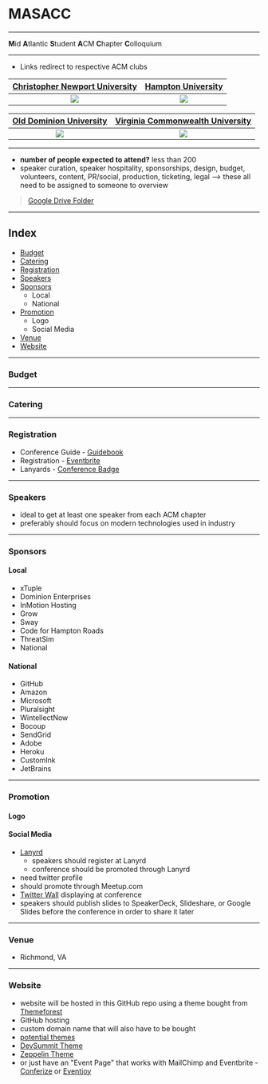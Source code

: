 # MASACC

---

**M**id
**A**tlantic
**S**tudent
**A**CM
**C**hapter
**C**olloquium

---

- Links redirect to respective ACM clubs

| <a href="https://www.facebook.com/cnuacm" target="_blank">Christopher Newport University</a> | <a href="https://huacm.wordpress.com/" target="_blank">Hampton University</a> |
|:--:|:--:|
| <img src="https://upload.wikimedia.org/wikipedia/en/thumb/0/0e/CNU_logo.svg/760px-CNU_logo.svg.png"> | <img src="https://upload.wikimedia.org/wikipedia/commons/d/d3/Hampton_University_Seal.png"> |

| <a href="http://www.cs.odu.edu/~acm/" target="_blank">Old Dominion University</a> | <a href="https://wp.vcu.edu/vcuacm" target="_blank">Virginia Commonwealth University</a> |
|:--:|:--:|
| <img src="https://www.odu.edu/etc/designs/odu/images/odu_seal.png"> | <img src="http://www.rjcf.org/images/VCUEmblemC.jpg"> |

---

- **number of people expected to attend?** less than 200
- speaker curation, speaker hospitality, sponsorships, design, budget, volunteers, content, PR/social, production, ticketing, legal --> these all need to be assigned to someone to overview

> <a href="https://drive.google.com/folderview?id=0B95EoDMsj1KreFo0RkhHdUlrU0k&usp=sharing" target="_blank">Google Drive Folder</a>

---

## Index

- [Budget](#budget)
- [Catering](#catering)
- [Registration](#registration)
- [Speakers](#speakers)
- [Sponsors](#sponsors)
    - Local
    - National
- [Promotion](#promotion)
    - Logo
    - Social Media
- [Venue](#venue)
- [Website](#website)

---

### Budget

---

### Catering

---

### Registration

- Conference Guide - <a href="https://guidebook.com/" target="_blank">Guidebook</a>
- Registration - <a href="https://eventbrite.com" target="_blank">Eventbrite</a>
- Lanyards - <a href="https://www.conferencebadge.com/" target="_blank">Conference Badge</a>

---

### Speakers

- ideal to get at least one speaker from each ACM chapter
- preferably should focus on modern technologies used in industry

---

### Sponsors

#### Local

- xTuple
- Dominion Enterprises
- InMotion Hosting
- Grow
- Sway
- Code for Hampton Roads
- ThreatSim
- National

#### National

- GitHub
- Amazon
- Microsoft
- Pluralsight
- WintellectNow
- Bocoup
- SendGrid
- Adobe
- Heroku
- CustomInk
- JetBrains

---

### Promotion

#### Logo

#### Social Media

- <a href="http://lanyrd.com/dashboard/" target="_blank">Lanyrd</a>
    - speakers should register at Lanyrd
    - conference should be promoted through Lanyrd
- need twitter profile
- should promote through Meetup.com
- <a href="https://github.com/remy/twitterwall" target="_blank">Twitter Wall</a> displaying at conference
- speakers should publish slides to SpeakerDeck, Slideshare, or Google Slides before the conference in order to share it later

---

### Venue

- Richmond, VA

---

### Website

- website will be hosted in this GitHub repo using a theme bought from <a href="http://themeforest.net/" target="_blank">Themeforest</a>
- GitHub hosting
- custom domain name that will also have to be bought
- <a href="http://themeforest.net/search?utf8=%E2%9C%93&term=&view=list&sort=&date=&category=marketing%2Flanding-pages%2Fentertainment%2Fevents&price_min=&price_max=&sales=&rating_min=4" target="_blank">potential themes</a>
- <a href="https://github.com/GoogleChrome/devsummit" target="_blank">DevSummit Theme</a>
- <a href="https://github.com/gdg-x/zeppelin" target="_blank">Zeppelin Theme</a>
- or just have an "Event Page" that works with MailChimp and Eventbrite - <a href="https://www.conferize.com/" target="_blank">Conferize</a> or <a href="http://selltickets.universe.com/eventjoy-merger/" target="_blank">Eventjoy</a>
